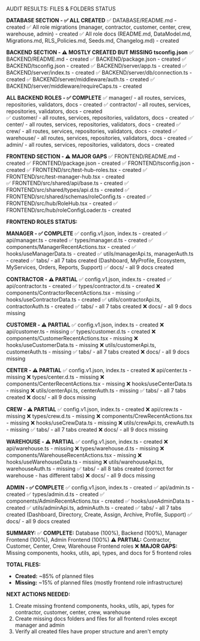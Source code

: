 AUDIT RESULTS: FILES & FOLDERS STATUS

**DATABASE SECTION - ✅ ALL CREATED**
✅ DATABASE/README.md - created
✅ All role migrations (manager, contractor, customer, center, crew, warehouse, admin) - created
✅ All role docs (README.md, DataModel.md, Migrations.md, RLS_Policies.md, Seeds.md, Changelog.md) - created

**BACKEND SECTION - ⚠️ MOSTLY CREATED BUT MISSING tsconfig.json**
✅ BACKEND/README.md - created
✅ BACKEND/package.json - created
✅ BACKEND/tsconfig.json - created
✅ BACKEND/server/app.ts - created
✅ BACKEND/server/index.ts - created
✅ BACKEND/server/db/connection.ts - created
✅ BACKEND/server/middleware/auth.ts - created
✅ BACKEND/server/middleware/requireCaps.ts - created

**ALL BACKEND ROLES - ✅ COMPLETE**
✅ manager/ - all routes, services, repositories, validators, docs - created
✅ contractor/ - all routes, services, repositories, validators, docs - created  
✅ customer/ - all routes, services, repositories, validators, docs - created
✅ center/ - all routes, services, repositories, validators, docs - created
✅ crew/ - all routes, services, repositories, validators, docs - created
✅ warehouse/ - all routes, services, repositories, validators, docs - created
✅ admin/ - all routes, services, repositories, validators, docs - created

**FRONTEND SECTION - ⚠️ MAJOR GAPS**
✅ FRONTEND/README.md - created
✅ FRONTEND/package.json - created
✅ FRONTEND/tsconfig.json - created
✅ FRONTEND/src/test-hub-roles.tsx - created
✅ FRONTEND/src/test-manager-hub.tsx - created  
✅ FRONTEND/src/shared/api/base.ts - created
✅ FRONTEND/src/shared/types/api.d.ts - created
✅ FRONTEND/src/shared/schemas/roleConfig.ts - created
✅ FRONTEND/src/hub/RoleHub.tsx - created
✅ FRONTEND/src/hub/roleConfigLoader.ts - created

**FRONTEND ROLES STATUS:**

**MANAGER - ✅ COMPLETE**
✅ config.v1.json, index.ts - created
✅ api/manager.ts - created
✅ types/manager.d.ts - created
✅ components/ManagerRecentActions.tsx - created
✅ hooks/useManagerData.ts - created
✅ utils/managerApi.ts, managerAuth.ts - created
✅ tabs/ - all 7 tabs created (Dashboard, MyProfile, Ecosystem, MyServices, Orders, Reports, Support)
✅ docs/ - all 9 docs created

**CONTRACTOR - ⚠️ PARTIAL**
✅ config.v1.json, index.ts - created
✅ api/contractor.ts - created
✅ types/contractor.d.ts - created
❌ components/ContractorRecentActions.tsx - missing
✅ hooks/useContractorData.ts - created
✅ utils/contractorApi.ts, contractorAuth.ts - created
✅ tabs/ - all 7 tabs created
❌ docs/ - all 9 docs missing

**CUSTOMER - ⚠️ PARTIAL**
✅ config.v1.json, index.ts - created
❌ api/customer.ts - missing
✅ types/customer.d.ts - created
❌ components/CustomerRecentActions.tsx - missing
❌ hooks/useCustomerData.ts - missing
❌ utils/customerApi.ts, customerAuth.ts - missing
✅ tabs/ - all 7 tabs created
❌ docs/ - all 9 docs missing

**CENTER - ⚠️ PARTIAL**
✅ config.v1.json, index.ts - created
❌ api/center.ts - missing
❌ types/center.d.ts - missing
❌ components/CenterRecentActions.tsx - missing
❌ hooks/useCenterData.ts - missing
❌ utils/centerApi.ts, centerAuth.ts - missing
✅ tabs/ - all 7 tabs created
❌ docs/ - all 9 docs missing

**CREW - ⚠️ PARTIAL**
✅ config.v1.json, index.ts - created
❌ api/crew.ts - missing
❌ types/crew.d.ts - missing
❌ components/CrewRecentActions.tsx - missing
❌ hooks/useCrewData.ts - missing
❌ utils/crewApi.ts, crewAuth.ts - missing
✅ tabs/ - all 7 tabs created
❌ docs/ - all 9 docs missing

**WAREHOUSE - ⚠️ PARTIAL**
✅ config.v1.json, index.ts - created
❌ api/warehouse.ts - missing
❌ types/warehouse.d.ts - missing
❌ components/WarehouseRecentActions.tsx - missing
❌ hooks/useWarehouseData.ts - missing
❌ utils/warehouseApi.ts, warehouseAuth.ts - missing
✅ tabs/ - all 8 tabs created (correct for warehouse - has different tabs)
❌ docs/ - all 9 docs missing

**ADMIN - ✅ COMPLETE**
✅ config.v1.json, index.ts - created
✅ api/admin.ts - created
✅ types/admin.d.ts - created
✅ components/AdminRecentActions.tsx - created
✅ hooks/useAdminData.ts - created
✅ utils/adminApi.ts, adminAuth.ts - created
✅ tabs/ - all 7 tabs created (Dashboard, Directory, Create, Assign, Archive, Profile, Support)
✅ docs/ - all 9 docs created

**SUMMARY:**
✅ **COMPLETE:** Database (100%), Backend (100%), Manager Frontend (100%), Admin Frontend (100%)
⚠️ **PARTIAL:** Contractor, Customer, Center, Crew, Warehouse Frontend roles
❌ **MAJOR GAPS:** Missing components, hooks, utils, api, types, and docs for 5 frontend roles

**TOTAL FILES:**
- **Created:** ~85% of planned files
- **Missing:** ~15% of planned files (mostly frontend role infrastructure)

**NEXT ACTIONS NEEDED:**
1. Create missing frontend components, hooks, utils, api, types for contractor, customer, center, crew, warehouse
2. Create missing docs folders and files for all frontend roles except manager and admin
3. Verify all created files have proper structure and aren't empty